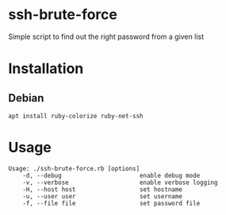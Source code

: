 # ssh-brute-force
Simple script to find out the right password from a given list

Installation
============

Debian
------

    apt install ruby-colorize ruby-net-ssh

Usage
=====

    Usage: ./ssh-brute-force.rb [options]
        -d, --debug                      enable debug mode
        -v, --verbose                    enable verbose logging
        -H, --host host                  set hostname
        -u, --user user                  set username
        -f, --file file                  set password file

